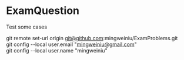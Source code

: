 # ExamQuestion

Test some cases

git remote set-url origin git@github.com:mingweiniu/ExamProblems.git  
git config --local user.email "mingweiniu@gmail.com"  
git config --local user.name "mingweiniu"  
